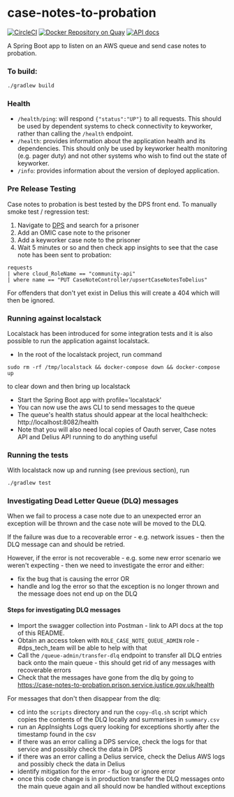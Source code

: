 # case-notes-to-probation

[![CircleCI](https://circleci.com/gh/ministryofjustice/case-notes-to-probation/tree/main.svg?style=svg)](https://circleci.com/gh/ministryofjustice/case-notes-to-probation)
[![Docker Repository on Quay](https://quay.io/repository/hmpps/case-notes-to-probation/status)](https://quay.io/repository/hmpps/case-notes-to-probation)
[![API docs](https://img.shields.io/badge/API_docs_-view-85EA2D.svg?logo=swagger)](https://case-notes-to-probation-dev.prison.service.justice.gov.uk/swagger-ui.html)

A Spring Boot app to listen on an AWS queue and send case notes to probation.

### To build:

```bash
./gradlew build
```

### Health

- `/health/ping`: will respond `{"status":"UP"}` to all requests.  This should be used by dependent systems to check connectivity to keyworker,
rather than calling the `/health` endpoint.
- `/health`: provides information about the application health and its dependencies.  This should only be used
by keyworker health monitoring (e.g. pager duty) and not other systems who wish to find out the state of keyworker.
- `/info`: provides information about the version of deployed application.

### Pre Release Testing

Case notes to probation is best tested by the DPS front end.  To manually smoke test / regression test:

1. Navigate to [DPS](https://digital-preprod.prison.service.justice.gov.uk/) and search for a prisoner
1. Add an OMIC case note to the prisoner
1. Add a keyworker case note to the prisoner
1. Wait 5 minutes or so and then check app insights to see that the case note has been sent to probation:
```
requests
| where cloud_RoleName == "community-api"
| where name == "PUT CaseNoteController/upsertCaseNotesToDelius"
```
For offenders that don't yet exist in Delius this will create a 404 which will then be ignored.

### Running against localstack

Localstack has been introduced for some integration tests and it is also possible to run the application against localstack.

* In the root of the localstack project, run command
```
sudo rm -rf /tmp/localstack && docker-compose down && docker-compose up
```
to clear down and then bring up localstack
* Start the Spring Boot app with profile='localstack'
* You can now use the aws CLI to send messages to the queue
* The queue's health status should appear at the local healthcheck: http://localhost:8082/health
* Note that you will also need local copies of Oauth server, Case notes API and Delius API running to do anything useful

### Running the tests

With localstack now up and running (see previous section), run
```bash
./gradlew test
```

### Investigating Dead Letter Queue (DLQ) messages

When we fail to process a case note due to an unexpected error an exception will be thrown and the case note will be moved to the DLQ.

If the failure was due to a recoverable error - e.g. network issues - then the DLQ message can and should be retried.

However, if the error is not recoverable - e.g. some new error scenario we weren't expecting - then we need to investigate the error and either:
* fix the bug that is causing the error OR
* handle and log the error so that the exception is no longer thrown and the message does not end up on the DLQ

#### Steps for investigating DLQ messages
* Import the swagger collection into Postman - link to API docs at the top of this README.
* Obtain an access token with `ROLE_CASE_NOTE_QUEUE_ADMIN` role - #dps_tech_team will be able to help with that
* Call the `/queue-admin/transfer-dlq` endpoint to transfer all DLQ entries back onto the main queue - this should get rid of any messages with recoverable errors
* Check that the messages have gone from the dlq by going to https://case-notes-to-probation.prison.service.justice.gov.uk/health

For messages that don't then disappear from the dlq:
* cd into the `scripts` directory and run the `copy-dlq.sh` script which copies the contents of the DLQ locally and summarises in `summary.csv` 
* run an AppInsights Logs query looking for exceptions shortly after the timestamp found in the csv
* if there was an error calling a DPS service, check the logs for that service and possibly check the data in DPS
* if there was an error calling a Delius service, check the Delius AWS logs and possibly check the data in Delius
* identify mitigation for the error - fix bug or ignore error
* once this code change is in production transfer the DLQ messages onto the main queue again and all should now be handled without exceptions

